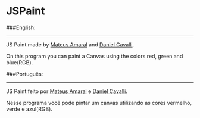 # JSPaint

###English:
___
JS Paint made by [Mateus Amaral](https://github.com/gitmateusamaral) and [Daniel Cavalli](https://github.com/denycavalli).

On this program you can paint a Canvas using the colors red, green and blue(RGB).

###Português:
___
JS Paint feito por [Mateus Amaral](https://github.com/gitmateusamaral) e [Daniel Cavalli](https://github.com/denycavalli).

Nesse programa você pode pintar um canvas utilizando as cores vermelho, verde e azul(RGB).

